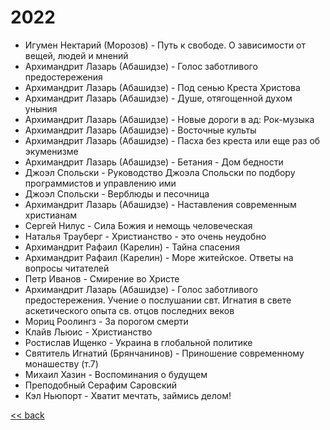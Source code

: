 # 2022

- Игумен Нектарий (Морозов) - Путь к свободе. О зависимости от вещей, людей и мнений
- Архимандрит Лазарь (Абашидзе) - Голос заботливого предостережения
- Архимандрит Лазарь (Абашидзе) - Под сенью Креста Христова
- Архимандрит Лазарь (Абашидзе) - Душе, отягощенной духом уныния
- Архимандрит Лазарь (Абашидзе) - Новые дороги в ад: Рок-музыка
- Архимандрит Лазарь (Абашидзе) - Восточные культы
- Архимандрит Лазарь (Абашидзе) - Пасха без креста или еще раз об экуменизме
- Архимандрит Лазарь (Абашидзе) - Бетания - Дом бедности
- Джоэл Спольски - Руководство Джоэла Спольски по подбору программистов и управлению ими
- Джоэл Спольски - Верблюды и песочница
- Архимандрит Лазарь (Абашидзе) - Наставления современным христианам
- Сергей Нилус - Сила Божия и немощь человеческая
- Наталья Трауберг - Христианство - это очень неудобно
- Архимандрит Рафаил (Карелин) - Тайна спасения
- Архимандрит Рафаил (Карелин) - Море житейское. Ответы на вопросы читателей
- Петр Иванов - Смирение во Христе
- Архимандрит Лазарь (Абашидзе) - Голос заботливого предостережения. Учение о послушании свт. Игнатия в свете
  аскетического опыта св. отцов последних веков
- Мориц Роолингз - За порогом смерти
- Клайв Льюис - Христианство
- Ростислав Ищенко - Украина в глобальной политике
- Святитель Игнатий (Брянчанинов) - Приношение современному монашеству (т.7)
- Михаил Хазин - Воспоминания о будущем
- Преподобный Серафим Саровский
- Кэл Ньюпорт - Хватит мечтать, займись делом!

[<< back](README.md)
